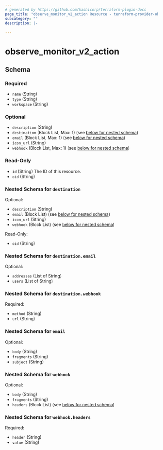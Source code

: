 ```yaml
---
# generated by https://github.com/hashicorp/terraform-plugin-docs
page_title: "observe_monitor_v2_action Resource - terraform-provider-observe"
subcategory: ""
description: |-
  
---
```

# observe_monitor_v2_action



<!-- schema generated by tfplugindocs -->
## Schema

### Required

- `name` (String)
- `type` (String)
- `workspace` (String)

### Optional

- `description` (String)
- `destination` (Block List, Max: 1) (see [below for nested schema](#nestedblock--destination))
- `email` (Block List, Max: 1) (see [below for nested schema](#nestedblock--email))
- `icon_url` (String)
- `webhook` (Block List, Max: 1) (see [below for nested schema](#nestedblock--webhook))

### Read-Only

- `id` (String) The ID of this resource.
- `oid` (String)

<a id="nestedblock--destination"></a>
### Nested Schema for `destination`

Optional:

- `description` (String)
- `email` (Block List) (see [below for nested schema](#nestedblock--destination--email))
- `icon_url` (String)
- `webhook` (Block List) (see [below for nested schema](#nestedblock--destination--webhook))

Read-Only:

- `oid` (String)

<a id="nestedblock--destination--email"></a>
### Nested Schema for `destination.email`

Optional:

- `addresses` (List of String)
- `users` (List of String)


<a id="nestedblock--destination--webhook"></a>
### Nested Schema for `destination.webhook`

Required:

- `method` (String)
- `url` (String)



<a id="nestedblock--email"></a>
### Nested Schema for `email`

Optional:

- `body` (String)
- `fragments` (String)
- `subject` (String)


<a id="nestedblock--webhook"></a>
### Nested Schema for `webhook`

Optional:

- `body` (String)
- `fragments` (String)
- `headers` (Block List) (see [below for nested schema](#nestedblock--webhook--headers))

<a id="nestedblock--webhook--headers"></a>
### Nested Schema for `webhook.headers`

Required:

- `header` (String)
- `value` (String)

